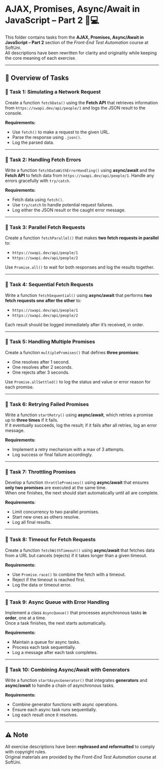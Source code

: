 # AJAX, Promises, Async/Await in JavaScript – Part 2 🧑💻  

This folder contains tasks from the **AJAX, Promises, Async/Await in JavaScript – Part 2** section of the _Front-End Test Automation_ course at SoftUni.  
All descriptions have been rewritten for clarity and originality while keeping the core meaning of each exercise.  

---

## 🔧 Overview of Tasks  

### 📝 Task 1: Simulating a Network Request  
Create a function `fetchData()` using the **Fetch API** that retrieves information from `https://swapi.dev/api/people/1` and logs the JSON result to the console.  

**Requirements:**  
- Use `fetch()` to make a request to the given URL.  
- Parse the response using `.json()`.  
- Log the parsed data.  

---

### 📝 Task 2: Handling Fetch Errors  
Write a function `fetchDataWithErrorHandling()` using **async/await** and the **Fetch API** to fetch data from `https://swapi.dev/api/people/1`. Handle any errors gracefully with `try/catch`.  

**Requirements:**  
- Fetch data using `fetch()`.  
- Use `try/catch` to handle potential request failures.  
- Log either the JSON result or the caught error message.  

---

### 📝 Task 3: Parallel Fetch Requests  
Create a function `fetchParallel()` that makes **two fetch requests in parallel** to:  
- `https://swapi.dev/api/people/1`  
- `https://swapi.dev/api/people/2`  

Use `Promise.all()` to wait for both responses and log the results together.  

---

### 📝 Task 4: Sequential Fetch Requests  
Write a function `fetchSequential()` using **async/await** that performs **two fetch requests one after the other** to:  
- `https://swapi.dev/api/people/1`  
- `https://swapi.dev/api/people/2`  

Each result should be logged immediately after it’s received, in order.  

---

### 📝 Task 5: Handling Multiple Promises  
Create a function `multiplePromises()` that defines **three promises**:  
- One resolves after 1 second.  
- One resolves after 2 seconds.  
- One rejects after 3 seconds.  

Use `Promise.allSettled()` to log the status and value or error reason for each promise.  

---

### 📝 Task 6: Retrying Failed Promises  
Write a function `startRetry()` using **async/await**, which retries a promise up to **three times** if it fails.  
If it eventually succeeds, log the result; if it fails after all retries, log an error message.  

**Requirements:**  
- Implement a retry mechanism with a max of 3 attempts.  
- Log success or final failure accordingly.  

---

### 📝 Task 7: Throttling Promises  
Develop a function `throttlePromises()` using **async/await** that ensures **only two promises** are executed at the same time.  
When one finishes, the next should start automatically until all are complete.  

**Requirements:**  
- Limit concurrency to two parallel promises.  
- Start new ones as others resolve.  
- Log all final results.  

---

### 📝 Task 8: Timeout for Fetch Requests  
Create a function `fetchWithTimeout()` using **async/await** that fetches data from a URL but cancels (rejects) if it takes longer than a given timeout.  

**Requirements:**  
- Use `Promise.race()` to combine the fetch with a timeout.  
- Reject if the timeout is reached first.  
- Log the data or timeout error.  

---

### 📝 Task 9: Async Queue with Error Handling  
Implement a class `AsyncQueue()` that processes asynchronous tasks **in order**, one at a time.  
Once a task finishes, the next starts automatically.  

**Requirements:**  
- Maintain a queue for async tasks.  
- Process each task sequentially.  
- Log a message after each task completes.  

---

### 📝 Task 10: Combining Async/Await with Generators  
Write a function `startAsyncGenerator()` that integrates **generators** and **async/await** to handle a chain of asynchronous tasks.  

**Requirements:**  
- Combine generator functions with async operations.  
- Ensure each async task runs sequentially.  
- Log each result once it resolves.  

---

## ⚠️ Note  
All exercise descriptions have been **rephrased and reformatted** to comply with copyright rules.  
Original materials are provided by the _Front-End Test Automation_ course at SoftUni.  
